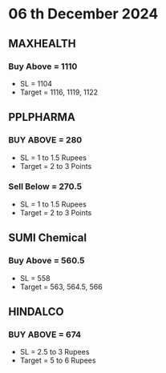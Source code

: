 # 06 th December 2024

## MAXHEALTH

### Buy Above = 1110

- SL = 1104
- Target = 1116, 1119, 1122

## PPLPHARMA

### BUY ABOVE = 280

- SL = 1 to 1.5 Rupees
- Target = 2 to 3 Points

### Sell Below = 270.5

- SL = 1 to 1.5 Rupees
- Target = 2 to 3 Points

## SUMI Chemical

### Buy Above = 560.5

- SL = 558
- Target = 563, 564.5, 566

## HINDALCO

### BUY ABOVE = 674

- SL = 2.5 to 3 Rupees
- Target = 5 to 6 Rupees
